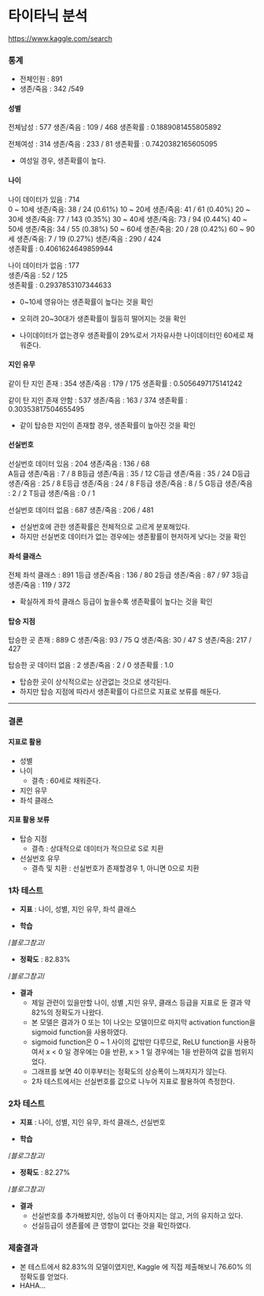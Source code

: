 # 타이타닉 분석

https://www.kaggle.com/search
### 통계

- 전체인원 : 891
- 생존/죽음 : 342 /549

#### 성별

전체남성 : 577
생존/죽음 : 109 / 468
생존확률 : 0.1889081455805892

전체여성 : 314
생존/죽음 : 233 / 81
생존확률 : 0.7420382165605095

- 여성일 경우, 생존확률이 높다.



#### 나이

나이 데이터가 있음 : 714         
0 ~ 10세 생존/죽음: 38 / 24   	(0.61%)
10 ~ 20세 생존/죽음: 41 / 61 	(0.40%)
20 ~ 30세 생존/죽음: 77 / 143	(0.35%) 
30 ~ 40세 생존/죽음: 73 / 94	 (0.44%)
40 ~ 50세 생존/죽음: 34 / 55	 (0.38%)
50 ~ 60세 생존/죽음: 20 / 28	 (0.42%) 
60 ~ 90세 생존/죽음: 7 / 19 	  (0.27%)
생존/죽음 : 290 / 424        
생존확률 : 0.4061624649859944

나이 데이터가 없음 : 177         
생존/죽음 : 52 / 125         
생존확률 : 0.2937853107344633

- 0~10세 영유아는 생존확률이 높다는 것을 확인
- 오히려 20~30대가 생존확률이 월등히 떨어지는 것을 확인

- 나이데이터가 없는경우 생존확률이 29%로서 가자유사한 나이데이터인 60세로 채워준다.



#### 지인 유무

같이 탄 지인 존재 : 354
생존/죽음 : 179 / 175
생존확률 : 0.5056497175141242

같이 탄 지인 존재 안함 : 537
생존/죽음 : 163 / 374
생존확률 : 0.30353817504655495

- 같이 탑승한 지인이 존재할 경우, 생존확률이 높아진 것을 확인



#### 선실번호

선실번호 데이터 있음 : 204 
생존/죽음 : 136 / 68  
A등급 생존/죽음 : 7 / 8 
B등급 생존/죽음 : 35 / 12
C등급 생존/죽음 : 35 / 24
D등급 생존/죽음 : 25 / 8
E등급 생존/죽음 : 24 / 8
F등급 생존/죽음 : 8 / 5 
G등급 생존/죽음 : 2 / 2 
T등급 생존/죽음 : 0 / 1 

선실번호 데이터 없음 : 687 
생존/죽음 : 206 / 481 

- 선실번호에 관한 생존확률은 전체적으로 고르게 분포해있다.
- 하지만 선실번호 데이터가 없는 경우에는 생존활률이 현저하게 낮다는 것을 확인



#### 좌석 클래스

전체 좌석 클래스 : 891
1등급 생존/죽음 : 136 / 80
2등급 생존/죽음 : 87 / 97
3등급 생존/죽음 : 119 / 372

- 확실하게 좌석 클래스 등급이 높을수록 생존확률이 높다는 것을 확인



#### 탑승 지점

탑승한 곳 존재 : 889
C 생존/죽음: 93 / 75
Q 생존/죽음: 30 / 47
S 생존/죽음: 217 / 427

탑승한 곳 데이터 없음 : 2
생존/죽음 : 2 / 0
생존확률 : 1.0

- 탑승한 곳이 상식적으로는 상관없는 것으로 생각된다.
- 하지만 탑승 지점에 따라서 생존확률이 다르므로 지표로 보류를 해둔다.



---

### 결론

#### 지표로 활용

- 성별
- 나이
  - 결측 : 60세로 채워준다.
- 지인 유무
- 좌석 클래스



#### 지표 활용 보류

- 탑승 지점
  - 결측 : 상대적으로 데이터가 적으므로 S로 치환
- 선실번호 유무
  - 결측 및 치환 : 선실번호가 존재할경우 1, 아니면 0으로 치환





### 1차 테스트

- **지표** : 나이, 성별, 지인 유무, 좌석 클래스

- **학습**
 
 /*블로그참고*/

- **정확도** : 82.83%

/*블로그참고*/

- **결과**
  - 제일 관련이 있을만할 나이, 성별 ,지인 유무,  클래스 등급을 지표로 둔 결과 약 82%의 정확도가 나왔다.
  - 본 모델은 결과가 0 또는 1이 나오는 모델이므로 마지막 activation function을 sigmoid function을 사용하였다.
  - sigmoid function은 0 ~ 1 사이의 값밖만 다루므로, ReLU function을 사용하여서 x < 0 일 경우에는 0을 반환, x > 1 일 경우에는 1을 반환하여 값을 범위지었다.
  - 그래프를 보면 40 이후부터는 정확도의 상승폭이 느껴지지가 않는다.
  - 2차 테스트에서는 선실번호를 값으로 나누어 지표로 활용하여 측정한다.



### 2차 테스트

- **지표** : 나이, 성별, 지인 유무, 좌석 클래스, 선실번호

- **학습**

/*블로그참고*/

- **정확도** : 82.27%

/*블로그참고*/

- **결과**
  - 선실번호를 추가해봤지만, 성능이 더 좋아지지는 않고, 거의 유지하고 있다.
  - 선실등급이 생존률에 큰 영향이 없다는 것을 확인하였다.





### 제출결과


- 본 테스트에서 82.83%의 모델이였지만, Kaggle 에 직접 제출해보니 76.60% 의 정확도를 얻었다.
- HAHA...
